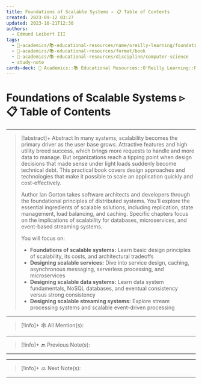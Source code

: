 ```yaml
---
title: Foundations of Scalable Systems ▹ 📋 Table of Contents
created: 2023-09-12 03:27
updated: 2023-10-21T12:38
authors:
  - Edmund Leibert III
tags:
  - 🔴-academics/📚-educational-resources/name/oreilly-learning/foundations-of-scalable-systems/foundations-of-scalable-systems-▹-📋-table-of-contents
  - 🔴-academics/📚-educational-resources/format/book
  - 🔴-academics/📚-educational-resources/discipline/computer-science
  - study-note
cards-deck: 🔴 Academics::📚 Educational Resources::O'Reilly Learning::Foundations of Scalable Systems::Foundations of Scalable Systems (2022) ▹ 📋 Table of Contents
---
```


# Foundations of Scalable Systems ▹ 📋 Table of Contents

---

> [!abstract]+ Abstract
> In many systems, scalability becomes the primary driver as the user base grows. Attractive features and high utility breed success, which brings more requests to handle and more data to manage. But organizations reach a tipping point when design decisions that made sense under light loads suddenly become technical debt. This practical book covers design approaches and technologies that make it possible to scale an application quickly and cost-effectively.
> 
> Author Ian Gorton takes software architects and developers through the foundational principles of distributed systems. You'll explore the essential ingredients of scalable solutions, including replication, state management, load balancing, and caching. Specific chapters focus on the implications of scalability for databases, microservices, and event-based streaming systems.
> 
> You will focus on:
> - **Foundations of scalable systems:** Learn basic design principles of scalability, its costs, and architectural tradeoffs
> - **Designing scalable services:** Dive into service design, caching, asynchronous messaging, serverless processing, and microservices
> - **Designing scalable data systems:** Learn data system fundamentals, NoSQL databases, and eventual consistency versus strong consistency
> - **Designing scalable streaming systems:** Explore stream processing systems and scalable event-driven processing

---

> [!info]+ 🕸️ All Mention(s): 
> 

---

> [!info]+ 🔙 Previous Note(s):
> 

---



---

> [!info]+ 🔜 Next Note(s):
> 

---

